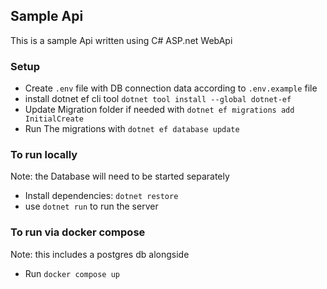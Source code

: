 ## Sample Api
This is a sample Api written using C# ASP.net WebApi

### Setup
- Create `.env` file with DB connection data according to `.env.example` file
- install dotnet ef cli tool `dotnet tool install --global dotnet-ef`
- Update Migration folder if needed with `dotnet ef migrations add InitialCreate`
- Run The migrations with `dotnet ef database update`

### To run locally
Note: the Database will need to be started separately
- Install dependencies: `dotnet restore`
- use `dotnet run` to run the server

### To run via docker compose
Note: this includes a postgres db alongside
- Run `docker compose up`
